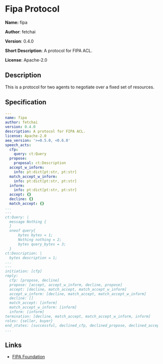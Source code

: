 # Fipa Protocol

**Name:** fipa

**Author**: fetchai

**Version**: 0.4.0

**Short Description**: A protocol for FIPA ACL.

**License**: Apache-2.0

## Description

This is a protocol for two agents to negotiate over a fixed set of resources.

## Specification

```yaml
---
name: fipa
author: fetchai
version: 0.4.0
description: A protocol for FIPA ACL.
license: Apache-2.0
aea_version: '>=0.5.0, <0.6.0'
speech_acts:
  cfp:
    query: ct:Query
  propose:
    proposal: ct:Description
  accept_w_inform:
    info: pt:dict[pt:str, pt:str]
  match_accept_w_inform:
    info: pt:dict[pt:str, pt:str]
  inform:
    info: pt:dict[pt:str, pt:str]
  accept: {}
  decline: {}
  match_accept: {}
...
---
ct:Query: |
  message Nothing {
  }
  oneof query{
      bytes bytes = 1;
      Nothing nothing = 2;
      bytes query_bytes = 3;
  }
ct:Description: |
  bytes description = 1;
...
---
initiation: [cfp]
reply:
  cfp: [propose, decline]
  propose: [accept, accept_w_inform, decline, propose]
  accept: [decline, match_accept, match_accept_w_inform]
  accept_w_inform: [decline, match_accept, match_accept_w_inform]
  decline: []
  match_accept: [inform]
  match_accept_w_inform: [inform]
  inform: [inform]
termination: [decline, match_accept, match_accept_w_inform, inform]
roles: {seller, buyer}
end_states: [successful, declined_cfp, declined_propose, declined_accept]
...
```

## Links

* <a href="http://www.fipa.org" target=_blank>FIPA Foundation</a>